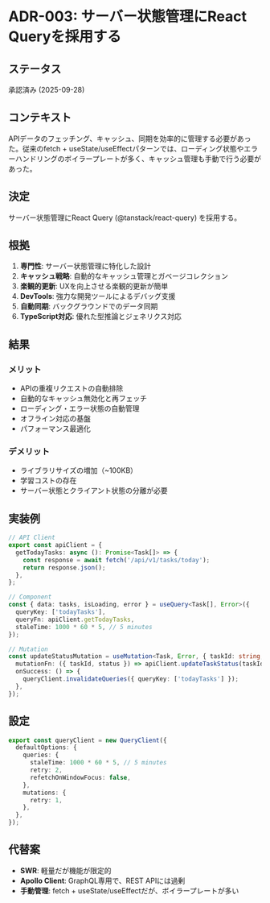 # ADR-003: サーバー状態管理にReact Queryを採用する

## ステータス
承認済み (2025-09-28)

## コンテキスト
APIデータのフェッチング、キャッシュ、同期を効率的に管理する必要があった。従来のfetch + useState/useEffectパターンでは、ローディング状態やエラーハンドリングのボイラープレートが多く、キャッシュ管理も手動で行う必要があった。

## 決定
サーバー状態管理にReact Query (@tanstack/react-query) を採用する。

## 根拠
1. **専門性**: サーバー状態管理に特化した設計
2. **キャッシュ戦略**: 自動的なキャッシュ管理とガベージコレクション
3. **楽観的更新**: UXを向上させる楽観的更新が簡単
4. **DevTools**: 強力な開発ツールによるデバッグ支援
5. **自動同期**: バックグラウンドでのデータ同期
6. **TypeScript対応**: 優れた型推論とジェネリクス対応

## 結果
### メリット
- APIの重複リクエストの自動排除
- 自動的なキャッシュ無効化と再フェッチ
- ローディング・エラー状態の自動管理
- オフライン対応の基盤
- パフォーマンス最適化

### デメリット
- ライブラリサイズの増加（~100KB）
- 学習コストの存在
- サーバー状態とクライアント状態の分離が必要

## 実装例
```typescript
// API Client
export const apiClient = {
  getTodayTasks: async (): Promise<Task[]> => {
    const response = await fetch('/api/v1/tasks/today');
    return response.json();
  },
};

// Component
const { data: tasks, isLoading, error } = useQuery<Task[], Error>({
  queryKey: ['todayTasks'],
  queryFn: apiClient.getTodayTasks,
  staleTime: 1000 * 60 * 5, // 5 minutes
});

// Mutation
const updateStatusMutation = useMutation<Task, Error, { taskId: string; status: string }>({
  mutationFn: ({ taskId, status }) => apiClient.updateTaskStatus(taskId, status),
  onSuccess: () => {
    queryClient.invalidateQueries({ queryKey: ['todayTasks'] });
  },
});
```

## 設定
```typescript
export const queryClient = new QueryClient({
  defaultOptions: {
    queries: {
      staleTime: 1000 * 60 * 5, // 5 minutes
      retry: 2,
      refetchOnWindowFocus: false,
    },
    mutations: {
      retry: 1,
    },
  },
});
```

## 代替案
- **SWR**: 軽量だが機能が限定的
- **Apollo Client**: GraphQL専用で、REST APIには過剰
- **手動管理**: fetch + useState/useEffectだが、ボイラープレートが多い